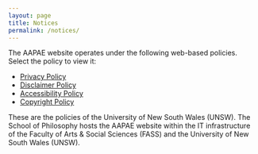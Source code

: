 ```yaml
---
layout: page
title: Notices
permalink: /notices/
---
```


The AAPAE website operates under the following web-based policies. Select the policy to view it:

- [Privacy Policy](http://www.unsw.edu.au/gen/pad/privacy.html)
- [Disclaimer Policy](http://www.unsw.edu.au/gen/pad/copyright.html)
- [Accessibility Policy](http://www.unsw.edu.au/gen/ced/accessibility.html)
- [Copyright Policy](http://www.unsw.edu.au/gen/pad/copyright.html)

These are the policies of the University of New South Wales (UNSW). The School of Philosophy hosts the AAPAE website within the IT infrastructure of the Faculty of Arts & Social Sciences (FASS) and the University of New South Wales (UNSW).
